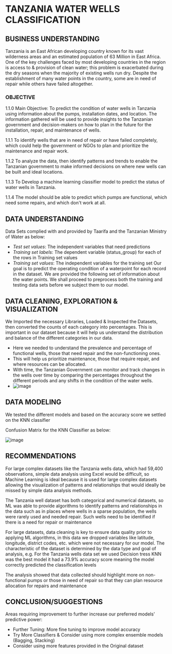 # TANZANIA WATER WELLS CLASSIFICATION

## BUSINESS UNDERSTANDING

Tanzania is an East African developing country known for its vast wilderness areas and an estimated population of 63 Million in East Africa. One of the key challenges faced by most developing countries in the region is access to & provision of clean water; this problem is exacerbated during the dry seasons when the majority of existing wells run dry. Despite the establishment of many water points in the country, some are in need of repair while others have failed altogether.

### OBJECTIVE

1.1.0
Main Objective: To predict the condition of water wells in Tanzania using information about the pumps, installation dates, and location. The information gathered will be used to provide insights to the Tanzanian government and decision-makers on how to plan in the future for the installation, repair, and maintenance of wells.

1.1.1
To identify wells that are in need of repair or have failed completely, which could help the government or NGOs to plan and prioritize the maintenance and repair work.

1.1.2
To analyze the data, then identify patterns and trends to enable the Tanzanian government to make informed decisions on where new wells can be built and ideal locations.

1.1.3
To Develop a machine learning classifier model to predict the status of water wells in Tanzania.

1.1.4
The model should be able to predict which pumps are functional, which need some repairs, and which don't work at all.

## DATA UNDERSTANDING

Data Sets complied with and provided by Taarifa and the Tanzanian Ministry of Water as below:
- *Test set values*: The independent variables that need predictions
- *Training set labels*: The dependent variable (status_group) for each of the rows in Training set values
- *Training set values*: The independent variables for the training set
Our goal is to predict the operating condition of a waterpoint for each record in the dataset. We are provided the following set of information about the water points. We shall proceed to preprocess both the training and testing data sets before we subject them to our model.

## DATA CLEANING, EXPLORATION & VISUALIZATION

We Imported the necessary Libraries, Loaded & Inspected the Datasets, then converted the counts of each category into percentages. This is important in our dataset because it will help us understand the distribution and balance of the different categories in our data.

- Here we needed to understand the prevalence and percentage of functional wells, those that need repair and the non-functioning ones.
- This will help us prioritize maintenance, those that require repair, and where resources can be allocated.
- With time, the Tanzanian Government can monitor and track changes in the wells over time by comparing the percentages throughout the different periods and any shifts in the condition of the water wells.
- ![image](https://github.com/MarvinAgumba/CLASSIFICATION-MODEL/assets/122484885/2a1bcf86-90a1-41cd-a780-5236a63d44fb)


## DATA MODELING

We tested the different models and based on the accuracy score we settled on the KNN classifier

Confusion Matrix for the KNN Classifier as below:

![image](https://github.com/MaryMurugami/PHASE_3_PROJECT/assets/122040156/098e474c-7d9d-446a-b81e-c2ae2208237e)

## RECOMMENDATIONS

For large complex datasets like the Tanzania wells data, which had 59,400 observations, simple data analysis using Excel would be difficult, so Machine Learning is ideal because it is used for large complex datasets allowing the visualization of patterns and relationships that would ideally be missed by simple data analysis methods.

The Tanzania well dataset has both categorical and numerical datasets, so ML was able to provide algorithms to identify patterns and relationships in the data such as in places where wells in a sparse population, the wells were rarely used and needed repair. Such wells need to be identified if there is a need for repair or maintenance

For large datasets, data cleaning is key to ensure data quality prior to applying ML algorithms, in this data we dropped variables like latitude, longitude, district codes, etc. which were not necessary for our model. The characteristic of the dataset is determined by the data type and goal of analysis, e.g. For the Tanzania wells data set we used Decision tress KNN was the best model it had a 73.9%  accuracy score meaning the model correctly predicted the classification levels

The analysis showed that data collected should highlight more on non-functional pumps or those in need of repair so that they can plan resource allocation for repairs and maintenance

## CONCLUSION/SUGGESTIONS

Areas requiring improvement to further increase our preferred models' predictive power:

- Further Tuning: More fine tuning to improve model accuracy
- Try More Classifiers & Consider using more complex ensemble models (Bagging, Stacking)
- Consider using more features provided in the Original dataset
